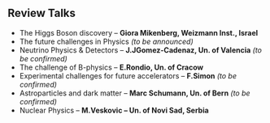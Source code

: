 ﻿## Review Talks

* The Higgs Boson discovery – **Giora Mikenberg, Weizmann Inst., Israel**
* The future challenges in Physics _(to be announced)_
* Neutrino Physics & Detectors – **J.JGomez-Cadenaz, Un. of Valencia** _(to be confirmed)_
* The challenge of B-physics – **E.Rondio, Un. of Cracow**
* Experimental challenges for future accelerators – **F.Simon** _(to be confirmed)_
* Astroparticles and dark matter – **Marc Schumann, Un. of Bern** _(to be confirmed)_
* Nuclear Physics – **M.Veskovic – Un. of Novi Sad, Serbia**

